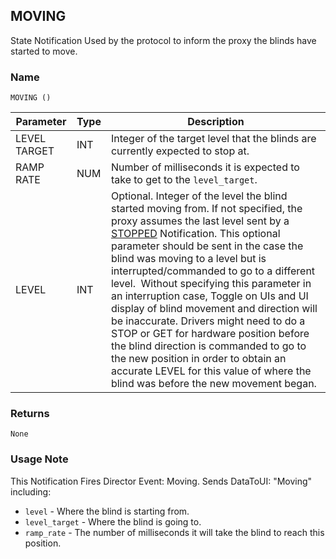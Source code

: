 ## MOVING

State Notification Used by the protocol to inform the proxy the blinds have started to move.

### Name

`MOVING ()`


| Parameter    | Type | Description                                                                                                                                                                                                                                                                                                                                                                                                                                                                                                                                                                                                                                                                             |
| ------------ | ---- | --------------------------------------------------------------------------------------------------------------------------------------------------------------------------------------------------------------------------------------------------------------------------------------------------------------------------------------------------------------------------------------------------------------------------------------------------------------------------------------------------------------------------------------------------------------------------------------------------------------------------------------------------------------------------------------- |
| LEVEL TARGET | INT  | Integer of the target level that the blinds are currently expected to stop at.                                                                                                                                                                                                                                                                                                                                                                                                                                                                                                                                                                                                          |
| RAMP RATE    | NUM  | Number of milliseconds it is expected to take to get to the `level_target`.                                                                                                                                                                                                                                                                                                                                                                                                                                                                                                                                                                                                             |
| LEVEL        | INT  | Optional. Integer of the level the blind started moving from. If not specified, the proxy assumes the last level sent by a [STOPPED][1] Notification. This optional parameter should be sent in the case the blind was moving to a level but is interrupted/commanded to go to a different level.  Without specifying this parameter in an interruption case, Toggle on UIs and UI display of blind movement and direction will be inaccurate. Drivers might need to do a STOP or GET for hardware position before the blind direction is commanded to go to the new position in order to obtain an accurate LEVEL for this value of where the blind was before the new movement began. |


### Returns

`None`


### Usage Note

This Notification Fires Director Event: Moving. Sends DataToUI:  "Moving" including:

- `level` - Where the blind is starting from.
- `level_target` - Where the blind is going to.
- `ramp_rate` - The number of milliseconds it will take the blind to reach this position.

[1]:	https://snap-one.github.io/docs-driverworks-proxyprotocol/#blind-protocol-notifications-stopped